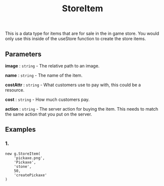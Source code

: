 ﻿---
title: StoreItem
tags: [customize]
---
This is a data type for items that are for sale in the in game store. You would only use this inside of the useStore function to create the store items. 
## Parameters
**image** : `string` - The relative path to an image.

**name** : `string` -  The name of the item.

**costAttr** : `string` - What customers  use to pay with, this could be a resource.

**cost** : `string` - How much customers pay.

**action** : `string` - The server action for buying the item. This needs to match the same action that you put on the server. 

## Examples
### 1.
```
new g.StoreItem(
	'pickaxe.png',
	'Pickaxe',
	'stone',
	50,
	'createPickaxe'
)
```


